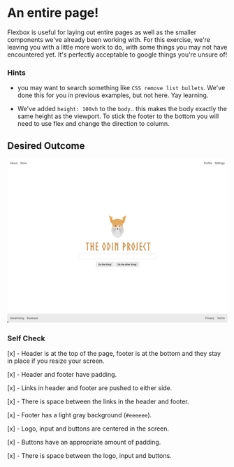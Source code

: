 # An entire page!

Flexbox is useful for laying out entire pages as well as the smaller components we've already been working with. For this exercise, we're leaving you with a little more work to do, with some things you may not have encountered yet. It's perfectly acceptable to google things you're unsure of!

### Hints
- you may want to search something like `CSS remove list bullets`.  We've done this for you in previous examples, but not here. Yay learning.

- We've added `height: 100vh` to the `body`.. this makes the body exactly the same height as the viewport. To stick the footer to the bottom you will need to use flex and change the direction to column.

## Desired Outcome
![desired outcome](./desired-outcome.png)

### Self Check

[x] - Header is at the top of the page, footer is at the bottom and they stay in place if you resize your screen.

[x] - Header and footer have padding.

[x] - Links in header and footer are pushed to either side.

[x] - There is space between the links in the header and footer.

[x] - Footer has a light gray background (`#eeeeee`).

[x] - Logo, input and buttons are centered in the screen.

[x] - Buttons have an appropriate amount of padding.

[x] - There is space between the logo, input and buttons.
